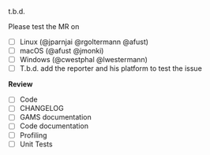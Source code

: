 t.b.d.

Please test the MR on

- [ ] Linux (@jparnjai @rgoltermann @afust)
- [ ] macOS (@afust @jmonki)
- [ ] Windows (@cwestphal @lwestermann)
- [ ] T.b.d. add the reporter and his platform to test the issue

**Review**
- [ ] Code
- [ ] CHANGELOG
- [ ] GAMS documentation
- [ ] Code documentation
- [ ] Profiling
- [ ] Unit Tests
